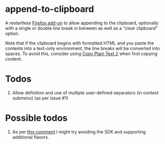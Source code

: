 # append-to-clipboard

A restartless
[Firefox add-on](https://addons.mozilla.org/en-US/firefox/addon/append-to-clipboard/)
to allow appending to the clipboard, optionally with a single or double
line break in between as well as a "clear clipboard" option.

Note that if the clipboard begins with formatted HTML and you paste the
contents into a text-only environment, the line breaks will be converted
into spaces. To avoid this, consider using
[Copy Plain Text 2](https://addons.mozilla.org/en-US/firefox/addon/copy-plain-text-2/)
when first copying content.

# Todos
1. Allow definition and use of multiple user-defined separators (in context submenu) (as per issue #1)

# Possible todos
1. As per [this comment](https://ask.mozilla.org/question/443/preserving-line-breaks-when-pasting-formatted-clipboard-to-unformatted/)
I might try avoiding the SDK and supporting additional flavors.
